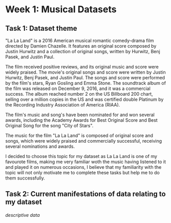 # Week 1: Musical Datasets

## Task 1: Dataset theme 

"La La Land" is a 2016 American musical romantic comedy-drama film directed by Damien Chazelle. It features an original score composed by Justin Hurwitz and a collection of original songs, written by Hurwitz, Benj Pasek, and Justin Paul.

The film received positive reviews, and its original music and score were widely praised. The movie's original songs and score were written by Justin Hurwitz, Benj Pasek, and Justin Paul. The songs and score were performed by the film's stars, Ryan Gosling and Emma Stone. The soundtrack album of the film was released on December 9, 2016, and it was a commercial success. The album reached number 2 on the US Billboard 200 chart, selling over a million copies in the US and was certified double Platinum by the Recording Industry Association of America (RIAA).

The film's music and song's have been nominated for and won several awards, including the Academy Awards for Best Original Score and Best Original Song for the song "City of Stars".

The music for the film "La La Land" is composed of original score and songs, which were widely praised and commercially successful, receiving several nominations and awards.

I decided to choose this topic for my dataset as La La Land is one of my favourote films, making me very familiar woth the music having listened to it and played it on numerous occasions, I believe that my familiarity with the topic will not only motivate me to complete these tasks but help me to do them successfully. 

## Task 2: Current manifestations of data relating to my dataset

###### descriptive data 

